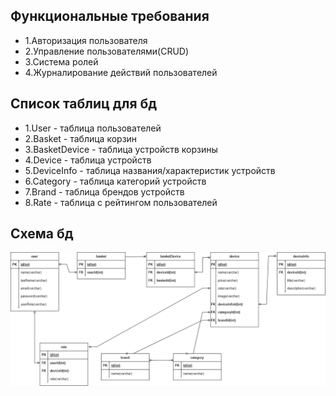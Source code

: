 ## Функциональные требования

* 1.Авторизация пользователя
* 2.Управление пользователями(CRUD)
* 3.Система ролей
* 4.Журналирование действий пользователей

## Список таблиц для бд
* 1.User - таблица пользователей
* 2.Basket - таблица корзин
* 3.BasketDevice - таблица устройств корзины
* 4.Device - таблица устройств
* 5.DeviceInfo - таблица названия/характеристик устройств
* 6.Category - таблица категорий устройств
* 7.Brand - таблица брендов устройств
* 8.Rate - таблица с рейтингом пользователей

## Схема бд
![](Lab1.drawio.png)
